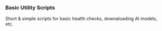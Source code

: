 ### Basic Utility Scripts

Short & simple scripts for basic health checks, downaloading AI models, etc.